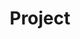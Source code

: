 ---
title: "Project"
permalink: /categories/프로젝트/
layout: category
author_profile: true
taxonomy: Project
---